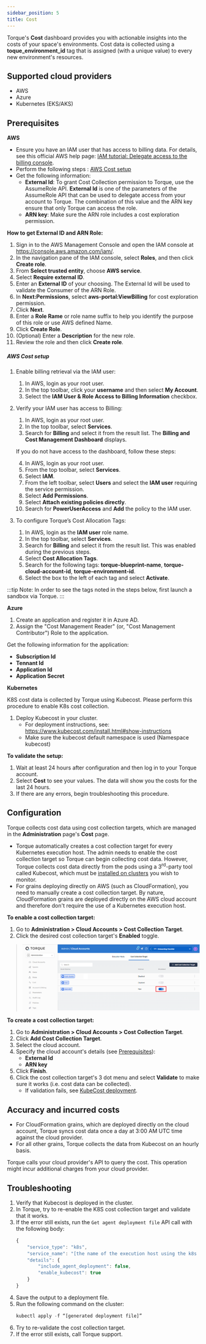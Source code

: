 ```yaml
---
sidebar_position: 5
title: Cost
---
```


Torque's __Cost__ dashboard provides you with actionable insights into the costs of your space's environments. Cost data is collected using a __toque_environment_id__ tag that is assigned (with a unique value) to every new environment's resources.

## Supported cloud providers
* AWS
* Azure
* Kubernetes (EKS/AKS)

## Prerequisites

__AWS__ 
* Ensure you have an IAM user that has access to billing data. For details, see this official AWS help page: [IAM tutorial: Delegate access to the billing console](https://docs.aws.amazon.com/IAM/latest/UserGuide/tutorial_billing.html?icmpid=docs_iam_console#tutorial-billing-step1).
* Perform the following steps : [AWS Cost setup](#aws-cost-setup)
* Get the following information:
  * __External Id__: To grant Cost Collection permission to Torque, use the AssumeRole API. __External Id__ is one of the parameters of the AssumeRole API that can be used to delegate access from your account to Torque. The combination of this value and the ARN key ensure that only Torque can access the role. 
  * __ARN key__: Make sure the ARN role includes a cost exploration permission.
   
__How to get External ID and ARN Role:__

1. Sign in to the AWS Management Console and open the IAM console at https://console.aws.amazon.com/iam/.
2. In the navigation pane of the IAM console, select __Roles__, and then click __Create role__.
3. From __Select trusted entity__, choose __AWS service__.
4. Select __Require external ID__.
5. Enter an __External ID__ of your choosing. The External Id will be used to validate the Consumer of the ARN Role.
6. In __Next:Permissions__, select __aws-portal:ViewBilling__ for cost exploration permission.
7. Click __Next__.
8. Enter a __Role Rame__ or role name suffix to help you identify the purpose of this role or use AWS defined Name.
9. Click __Create Role__.
10. (Optional) Enter a __Description__ for the new role.
11. Review the role and then click __Create role__.

##### __AWS Cost setup__

1. Enable billing retrieval via the IAM user:
   1. In AWS, login as your root user.
   2. In the top toolbar, click your __username__ and then select __My Account__.
   3. Select the __IAM User & Role Access to Billing Information__ checkbox.

2. Verify your IAM user has access to Billing:
   1. In AWS, login as your root user.
   2. In the top toolbar, select __Services__. 
   3. Search for __Billing__ and select it from the result list.
     The __Billing and Cost Management Dashboard__ displays.

   If you do not have access to the dashboard, follow these steps:

   4. In AWS, login as your root user.
   5. From the top toolbar, select __Services__.
   6. Select __IAM__.
   7. From the left toolbar, select __Users__ and select the __IAM user__ requiring the service permission.
   8. Select __Add Permissions__.
   9. Select __Attach existing policies directly__.
   10. Search for __PowerUserAccess__ and __Add__ the policy to the IAM user.

3. To configure Torque’s Cost Allocation Tags:
   1. In AWS, login as the __IAM user__ role name.
   2. In the top toolbar, select __Services__.
   3. Search for __Billing__ and select it from the result list. This was enabled during the previous steps.
   4. Select __Cost Allocation Tags__.
   5. Search for the following tags: __torque-blueprint-name__, __torque-cloud-account-id__, __torque-environment-id__.
   6. Select the box to the left of each tag and select __Activate__.

:::tip Note: In order to see the tags noted in the steps below, first launch a sandbox via Torque.
:::



__Azure__

1. Create an application and register it in Azure AD. 
2. Assign the "Cost Management Reader" (or, "Cost Management Contributor") Role to the application.

Get the following information for the application:
  * __Subscription Id__
  * __Tennant Id__
  * __Application Id__
  * __Application Secret__ 
   
__Kubernetes__

K8S cost data is collected by Torque using Kubecost. Please perform this procedure to enable K8s cost collection.

1. Deploy Kubecost in your cluster.
   * For deployment instructions, see: https://www.kubecost.com/install.html#show-instructions
   * Make sure the kubecost default namespace is used (Namespace kubecost)


__To validate the setup:__
1. Wait at least 24 hours after configuration and then log in to your Torque account.
2. Select __Cost__ to see your values. The data will show you the costs for the last 24 hours.
3. If there are any errors, begin troubleshooting this procedure.


## Configuration
Torque collects cost data using cost collection targets, which are managed in the __Administration__ page's __Cost__ page.
* Torque automatically creates a cost collection target for every Kubernetes execution host. The admin needs to enable the cost collection target so Torque can begin collecting cost data. However, Torque collects cost data directly from the pods using a 3<sup>rd</sup>-party tool called Kubecost, which must be [installed on clusters](https://www.kubecost.com/install.html#show-instructions) you wish to monitor.
* For grains deploying directly on AWS (such as CloudFormation), you need to manually create a cost collection target. By nature, CloudFormation grains are deployed directly on the AWS cloud account and therefore don't require the use of a Kubernetes execution host.

__To enable a cost collection target:__
1. Go to __Administration > Cloud Accounts > Cost Collection Target__.
2. Click the desired cost collection target's __Enabled__ toggle.
  > ![Locale Dropdown](/img/enable-cost-target.png)

__To create a cost collection target:__
1. Go to __Administration > Cloud Accounts > Cost Collection Target__.
2. Click __Add Cost Collection Target__.
3. Select the cloud account.
4. Specify the cloud account's details (see [Prerequisites](#prerequisites)):
   * __External Id__ 
   * __ARN key__
5. Click __Finish__.
6. Click the cost collection target's 3 dot menu and select __Validate__ to make sure it works (i.e. cost data can be collected).
   * If validation fails, see [KubeCost deployment](#kubecost-deployment).   

## Accuracy and incurred costs
* For CloudFormation grains, which are deployed directly on the cloud account, Torque syncs cost data once a day at 3:00 AM UTC time against the cloud provider.
* For all other grains, Torque collects the data from Kubecost on an hourly basis.

Torque calls your cloud provider's API to query the cost. This operation might incur additional charges from your cloud provider.


## Troubleshooting
   
1. Verify that Kubecost is deployed in the cluster. 
2. In Torque, try to re-enable the K8S cost collection target and validate that it works.
3. If the error still exists, run the ```Get agent deployment file``` API call with the following body: 
    ```jsx title=
    {
        "service_type": "k8s",
        "service_name": "[the name of the execution host using the k8s agent]",
        "details": {
            "include_agent_deployment": false,
            "enable_kubecost": true
        }
    }
    ```
4. Save the output to a deployment file.
5. Run the following command on the cluster:
    ```jsx title=
    kubectl apply -f “[generated deployment file]”
    ```
6. Try to re-validate the cost collection target.
7. If the error still exists, call Torque support.


